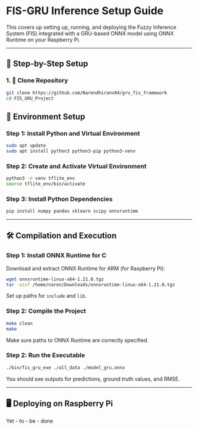 # FIS-GRU Inference Setup Guide

This covers up setting up, running, and deploying the Fuzzy Inference System (FIS) integrated with a GRU-based ONNX model using ONNX Runtime on your Raspberry Pi.

---

## 📌 **Step-by-Step Setup**

### 1. 📂 **Clone Repository**

```bash
git clone https://github.com/Narendhiranv04/gru_fis_framework
cd FIS_GRU_Project
```

## 🔧 Environment Setup

### Step 1: **Install Python and Virtual Environment**

```bash
sudo apt update
sudo apt install python3 python3-pip python3-venv
```

### Step 2: **Create and Activate Virtual Environment**

```bash
python3 -m venv tflite_env
source tflite_env/bin/activate
```

### Step 3: **Install Python Dependencies**

```bash
pip install numpy pandas sklearn scipy onnxruntime
```

---


## 🛠️ Compilation and Execution

### Step 1: **Install ONNX Runtime for C**

Download and extract ONNX Runtime for ARM (for Raspberry Pi):

```bash
wget onnxruntime-linux-x64-1.21.0.tgz
tar -xzvf /home/naren/Downloads/onnxruntime-linux-x64-1.21.0.tgz
```

Set up paths for `include` and `lib`.

### Step 2: **Compile the Project**

```bash
make clean
make 
```

Make sure paths to ONNX Runtime are correctly specified.

### Step 2: **Run the Executable**

```bash
./bin/fis_gru_exe ./all_data ./model_gru.onnx
```

You should see outputs for predictions, ground truth values, and RMSE.

---

## 🖥️ Deploying on Raspberry Pi

Yet - to - be - done

